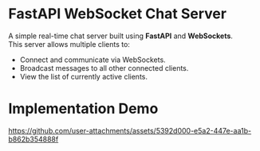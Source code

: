 # FastAPI WebSocket Chat Server

A simple real-time chat server built using **FastAPI** and **WebSockets**.  
This server allows multiple clients to:

- Connect and communicate via WebSockets.
- Broadcast messages to all other connected clients.
- View the list of currently active clients.

# Implementation Demo
https://github.com/user-attachments/assets/5392d000-e5a2-447e-aa1b-b862b354888f


